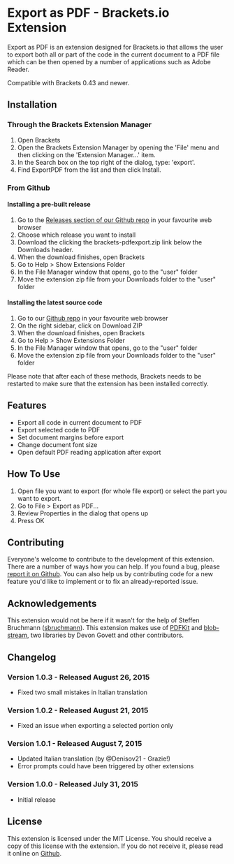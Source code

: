 # Export as PDF - Brackets.io Extension
Export as PDF is an extension designed for Brackets.io that allows the user to export both all or part of the code in the current document to a PDF file which can be then opened by a number of applications such as Adobe Reader. 

Compatible with Brackets 0.43 and newer. 

## Installation

### Through the Brackets Extension Manager
1. Open Brackets
2. Open the Brackets Extension Manager by opening the 'File' menu and then clicking on the 'Extension Manager...' item. 
3. In the Search box on the top right of the dialog, type: 'export'. 
4. Find ExportPDF from the list and then click Install. 

### From Github
#### Installing a pre-built release
1. Go to the [Releases section of our Github repo](https://github.com/Liongold/brackets-pdfexport/releases) in your favourite web browser 
2. Choose which release you want to install
3. Download the clicking the brackets-pdfexport.zip link below the Downloads header. 
4. When the download finishes, open Brackets
5. Go to Help > Show Extensions Folder
6. In the File Manager window that opens, go to the "user" folder
7. Move the extension zip file from your Downloads folder to the "user" folder

#### Installing the latest source code
1. Go to our [Github repo](https://github.com/Liongold/brackets-pdfexport) in your favourite web browser
2. On the right sidebar, click on Download ZIP
3. When the download finishes, open Brackets
4. Go to Help > Show Extensions Folder
5. In the File Manager window that opens, go to the "user" folder
6. Move the extension zip file from your Downloads folder to the "user" folder

Please note that after each of these methods, Brackets needs to be restarted to make sure that the extension has been installed correctly. 

## Features
* Export all code in current document to PDF
* Export selected code to PDF
* Set document margins before export
* Change document font size
* Open default PDF reading application after export

## How To Use
1. Open file you want to export (for whole file export) or select the part you want to export.
2. Go to File > Export as PDF...
3. Review Properties in the dialog that opens up
4. Press OK

## Contributing
Everyone's welcome to contribute to the development of this extension. There are a number of ways how you can help. If you found a bug, please [report it on Github](https://github.com/Liongold/brackets-pdfexport/issues/new/). You can also help us by contributing code for a new feature you'd like to implement or to fix an already-reported issue. 

## Acknowledgements
This extension would not be here if it wasn't for the help of Steffen Bruchmann ([sbruchmann](https://github.com/sbruchmann)). This extension makes use of [PDFKit](https://github.com/devongovett/pdfkit) and [blob-stream](https://github.com/devongovett/blob-stream), two libraries by Devon Govett and other contributors. 

## Changelog
### Version 1.0.3 - Released August 26, 2015
* Fixed two small mistakes in Italian translation

### Version 1.0.2 - Released August 21, 2015
* Fixed an issue when exporting a selected portion only

### Version 1.0.1 - Released August 7, 2015
* Updated Italian translation (by @Denisov21 - Grazie!)
* Error prompts could have been triggered by other extensions

### Version 1.0.0 - Released July 31, 2015
* Initial release

## License
This extension is licensed under the MIT License. You should receive a copy of this license with the extension. If you do not receive it, please read it online on [Github](https://github.com/Liongold/brackets-pdfexport/blob/master/LICENSE). 
